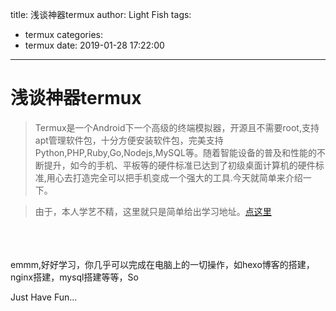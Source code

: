 title: 浅谈神器termux
author: Light Fish
tags:
  - termux
categories:
  - termux
date: 2019-01-28 17:22:00
---
# 浅谈神器termux

>Termux是一个Android下一个高级的终端模拟器，开源且不需要root,支持apt管理软件包，十分方便安装软件包，完美支持Python,PHP,Ruby,Go,Nodejs,MySQL等。随着智能设备的普及和性能的不断提升，如今的手机、平板等的硬件标准已达到了初级桌面计算机的硬件标准,用心去打造完全可以把手机变成一个强大的工具.今天就简单来介绍一下。

<!-- more -->

>由于，本人学艺不精，这里就只是简单给出学习地址。[点这里](https://www.freebuf.com/geek/170510.html)

<br><br><br>emmm,好好学习，你几乎可以完成在电脑上的一切操作，如hexo博客的搭建，nginx搭建，mysql搭建等等，So

Just Have Fun…

